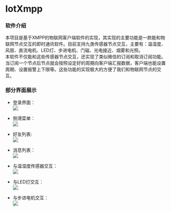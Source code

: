 # IotXmpp

### 软件介绍
本项目是基于XMPP的物联网客户端软件的实现，其实现的主要功能是一款能和物联网节点交互的即时通讯软件。目前支持九类传感器节点交互，主要有：温湿度、风扇、直流电机、LED灯、步进电机、门磁、光电接近、烟雾和光照。  
本软件不仅能和这些传感器节点交互，还实现了类似微信的订阅和取消订阅功能。当订阅一个节点后节点就会按照设定好的周期向客户端汇报数据，客户端也能设置周期、设置报警上下限等。这些功能的实现极大的方便了我们和物联网节点的交互。

### 部分界面展示

- 登录界面：  
	![](http://i.imgur.com/2GYk3Gj.png) 
 
- 侧滑菜单：  
	![](http://i.imgur.com/qAJgjbU.png)

- 好友列表:  
	![](http://i.imgur.com/ind3qa3.png)

- 消息列表：   
	![](http://i.imgur.com/jTWuwQX.png)

- 与温湿度传感器交互：  
	![](http://i.imgur.com/muzwZKI.png)

- 与LED灯交互：  
	![](http://i.imgur.com/WZo74qG.png)

- 与步进电机交互：  
	![](http://i.imgur.com/IiNLFgu.png)


